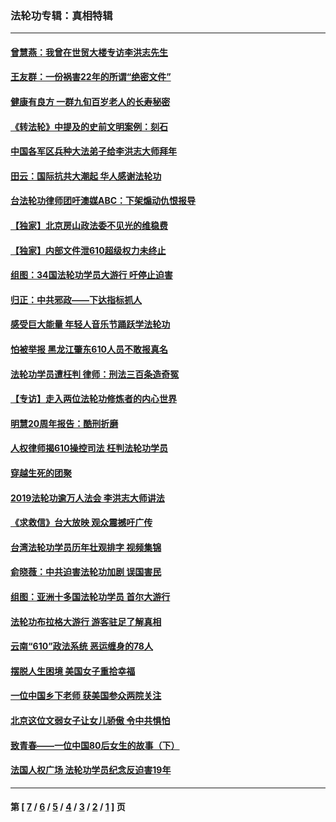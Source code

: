### 法轮功专辑：真相特辑
---
#### [曾慧燕：我曾在世贸大楼专访李洪志先生](../../pages/nf4389/n12898729.md?06260430) 
#### [王友群：一份祸害22年的所谓“绝密文件”](../../pages/nf4389/n12871750.md?06260430) 
#### [健康有良方 一群九旬百岁老人的长寿秘密](../../pages/nf4389/n12847475.md?06260430) 
#### [《转法轮》中提及的史前文明案例：刻石](../../pages/nf4389/n12758577.md?06260430) 
#### [中国各军区兵种大法弟子给李洪志大师拜年](../../pages/nf4389/n12750047.md?06260430) 
#### [田云：国际抗共大潮起 华人感谢法轮功](../../pages/nf4389/n12357708.md?06260430) 
#### [台法轮功律师团吁澳媒ABC：下架煽动仇恨报导](../../pages/nf4389/n12279917.md?06260430) 
#### [【独家】北京房山政法委不见光的维稳费](../../pages/nf4389/n12031979.md?06260430) 
#### [【独家】内部文件泄610超级权力未终止](../../pages/nf4389/n12023895.md?06260430) 
#### [组图：34国法轮功学员大游行 吁停止迫害](../../pages/nf4389/n11492658.md?06260430) 
#### [归正：中共邪政——下达指标抓人](../../pages/nf4389/n11474770.md?06260430) 
#### [感受巨大能量 年轻人音乐节踊跃学法轮功](../../pages/nf4389/n11441981.md?06260430) 
#### [怕被举报 黑龙江肇东610人员不敢报真名](../../pages/nf4389/n11436499.md?06260430) 
#### [法轮功学员遭枉判 律师：刑法三百条造奇冤](../../pages/nf4389/n11433943.md?06260430) 
#### [【专访】走入两位法轮功修炼者的内心世界](../../pages/nf4389/n11415623.md?06260430) 
#### [明慧20周年报告：酷刑折磨](../../pages/nf4389/n11387954.md?06260430) 
#### [人权律师揭610操控司法 枉判法轮功学员](../../pages/nf4389/n11313370.md?06260430) 
#### [穿越生死的团聚](../../pages/nf4389/n11258922.md?06260430) 
#### [2019法轮功逾万人法会 李洪志大师讲法](../../pages/nf4389/n11265303.md?06260430) 
#### [《求救信》台大放映 观众震撼吁广传](../../pages/nf4389/n10922251.md?06260430) 
#### [台湾法轮功学员历年壮观排字 视频集锦](../../pages/nf4389/n10878789.md?06260430) 
#### [俞晓薇：中共迫害法轮功加剧 误国害民](../../pages/nf4389/n10859260.md?06260430) 
#### [组图：亚洲十多国法轮功学员 首尔大游行](../../pages/nf4389/n10781149.md?06260430) 
#### [法轮功布拉格大游行 游客驻足了解真相](../../pages/nf4389/n10749360.md?06260430) 
#### [云南“610”政法系统 恶运缠身的78人](../../pages/nf4389/n10747534.md?06260430) 
#### [摆脱人生困境 美国女子重拾幸福](../../pages/nf4389/n10688678.md?06260430) 
#### [一位中国乡下老师 获美国参众两院关注](../../pages/nf4389/n10683927.md?06260430) 
#### [北京这位文弱女子让女儿骄傲 令中共惧怕](../../pages/nf4389/n10668341.md?06260430) 
#### [致青春——一位中国80后女生的故事（下）](../../pages/nf4389/n10642721.md?06260430) 
#### [法国人权广场 法轮功学员纪念反迫害19年](../../pages/nf4389/n10586601.md?06260430) 

---
#### 第 [ [7](./7.md?06260430) / [6](./6.md?06260430) / [5](./5.md?06260430) / [4](./4.md?06260430) / [3](./3.md?06260430) / [2](./2.md?06260430) / [1](./1.md?06260430) ] 页
